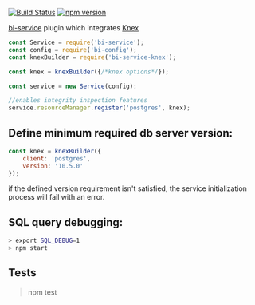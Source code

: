 [![Build Status](https://travis-ci.org/lucid-services/bi-service-knex.svg?branch=master)](https://travis-ci.org/lucid-services/bi-service-knex) [![npm version](https://badge.fury.io/js/bi-service-knex.svg)](https://www.npmjs.com/package/bi-service-knex)  

[bi-service](https://github.com/lucid-services/bi-service) plugin which integrates [Knex](https://github.com/tgriesser/knex)

```javascript
const Service = require('bi-service');
const config = require('bi-config');
const knexBuilder = require('bi-service-knex');

const knex = knexBuilder({/*knex options*/});

const service = new Service(config);

//enables integrity inspection features
service.resourceManager.register('postgres', knex);
```

Define minimum required db server version:
----------------------------------------
```javascript
const knex = knexBuilder({
    client: 'postgres',
    version: '10.5.0'
});
```

if the defined version requirement isn't satisfied, the service initialization
process will fail with an error.

SQL query debugging:
---------------------
```bash
> export SQL_DEBUG=1
> npm start
```

Tests
-----

> npm test
